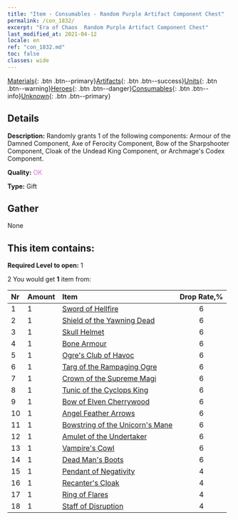 ```yaml
---
title: "Item - Consumables - Random Purple Artifact Component Chest"
permalink: /con_1832/
excerpt: "Era of Chaos  Random Purple Artifact Component Chest"
last_modified_at: 2021-04-12
locale: en
ref: "con_1832.md"
toc: false
classes: wide
---
```

 [Materials](/){: .btn .btn--primary}[Artifacts](/Artifacts/){: .btn .btn--success}[Units](/Units/){: .btn .btn--warning}[Heroes](/Heroes/){: .btn .btn--danger}[Consumables](/Consumables/){: .btn .btn--info}[Unknown](/Unknown/){: .btn .btn--primary}

## Details
 **Description:** Randomly grants 1 of the following components: Armour of the Damned Component, Axe of Ferocity Component, Bow of the Sharpshooter Component, Cloak of the Undead King Component, or Archmage's Codex Component.

 **Quality:** <span style="color: #DA70D6">OK</span>

 **Type:** Gift

## Gather

  None

## This item contains:

 **Required Level to open:** 1

 2 You would get **1** item  from:

  | Nr | Amount |     Item    | Drop Rate,% |
  |:---|:-------|:------------|:---------:|
  | 1 | 1 | [Sword of Hellfire](/Items/art_121/) | 6 | 
  | 2 | 1 | [Shield of the Yawning Dead](/Items/art_122/) | 6 | 
  | 3 | 1 | [Skull Helmet](/Items/art_123/) | 6 | 
  | 4 | 1 | [Bone Armour](/Items/art_124/) | 6 | 
  | 5 | 1 | [Ogre's Club of Havoc](/Items/art_125/) | 6 | 
  | 6 | 1 | [Targ of the Rampaging Ogre](/Items/art_126/) | 6 | 
  | 7 | 1 | [Crown of the Supreme Magi](/Items/art_127/) | 6 | 
  | 8 | 1 | [Tunic of the Cyclops King](/Items/art_128/) | 6 | 
  | 9 | 1 | [Bow of Elven Cherrywood](/Items/art_103/) | 6 | 
  | 10 | 1 | [Angel Feather Arrows](/Items/art_104/) | 6 | 
  | 11 | 1 | [Bowstring of the Unicorn's Mane](/Items/art_105/) | 6 | 
  | 12 | 1 | [Amulet of the Undertaker](/Items/art_129/) | 6 | 
  | 13 | 1 | [Vampire's Cowl](/Items/art_130/) | 6 | 
  | 14 | 1 | [Dead Man's Boots](/Items/art_131/) | 6 | 
  | 15 | 1 | [Pendant of Negativity](/Items/art_136/) | 4 | 
  | 16 | 1 | [Recanter's Cloak](/Items/art_137/) | 4 | 
  | 17 | 1 | [Ring of Flares](/Items/art_138/) | 4 | 
  | 18 | 1 | [Staff of Disruption](/Items/art_139/) | 4 | 
